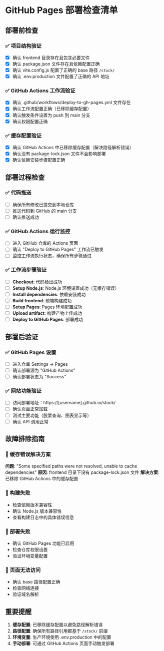 # GitHub Pages 部署检查清单

## 部署前检查

### ✅ 项目结构验证
- [x] 确认 frontend 目录存在且包含必要文件
- [x] 确认 package.json 文件存在且依赖配置正确
- [x] 确认 vite.config.js 配置了正确的 base 路径 `/stock/`
- [x] 确认 .env.production 文件配置了正确的 API 地址

### ✅ GitHub Actions 工作流验证
- [x] 确认 .github/workflows/deploy-to-gh-pages.yml 文件存在
- [x] 确认工作流配置正确（已移除缓存配置）
- [x] 确认触发条件设置为 push 到 main 分支
- [x] 确认权限配置正确

### ✅ 缓存配置验证
- [x] 确认 GitHub Actions 中已移除缓存配置（解决路径解析错误）
- [x] 确认没有 package-lock.json 文件不会影响部署
- [x] 确认依赖安装步骤配置正确

## 部署过程检查

### ✅ 代码推送
- [ ] 确保所有修改已提交到本地仓库
- [ ] 推送代码到 GitHub 的 main 分支
- [ ] 确认推送成功

### ✅ GitHub Actions 运行监控
- [ ] 进入 GitHub 仓库的 Actions 页面
- [ ] 确认 "Deploy to GitHub Pages" 工作流已触发
- [ ] 监控工作流执行状态，确保所有步骤通过

### ✅ 工作流步骤验证
- [ ] **Checkout**: 代码检出成功
- [ ] **Setup Node.js**: Node.js 环境设置成功（无缓存错误）
- [ ] **Install dependencies**: 依赖安装成功
- [ ] **Build frontend**: 前端构建成功
- [ ] **Setup Pages**: Pages 环境配置成功
- [ ] **Upload artifact**: 构建产物上传成功
- [ ] **Deploy to GitHub Pages**: 部署成功

## 部署后验证

### ✅ GitHub Pages 设置
- [ ] 进入仓库 Settings → Pages
- [ ] 确认部署源为 "GitHub Actions"
- [ ] 确认部署状态为 "Success"

### ✅ 网站功能验证
- [ ] 访问部署地址：https://[username].github.io/stock/
- [ ] 确认页面正常加载
- [ ] 测试主要功能（股票查询、图表显示等）
- [ ] 确认 API 调用正常

## 故障排除指南

### 🔧 缓存错误解决方案
**问题**: "Some specified paths were not resolved, unable to cache dependencies"
**原因**: frontend 目录下没有 package-lock.json 文件
**解决方案**: 已移除 GitHub Actions 中的缓存配置

### 🔧 构建失败
- 检查依赖版本兼容性
- 确认 Node.js 版本兼容性
- 查看构建日志中的具体错误信息

### 🔧 部署失败
- 确认 GitHub Pages 功能已启用
- 检查仓库权限设置
- 验证环境变量配置

### 🔧 页面无法访问
- 确认 base 路径配置正确
- 检查网络连接
- 验证域名解析

## 重要提醒
1. **缓存配置**: 已移除缓存配置以避免路径解析错误
2. **路径配置**: 确保所有路径引用都基于 `/stock/` 前缀
3. **环境变量**: 生产环境使用 .env.production 中的配置
4. **手动部署**: 可通过 GitHub Actions 页面手动触发部署